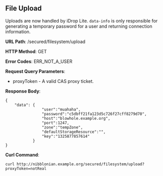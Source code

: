 File Upload
-----------
Uploads are now handled by iDrop Lite. `data-info` is only responsible for generating a temporary 
password for a user and returning connection information.

__URL Path__: /secured/filesystem/upload

__HTTP Method__: GET

__Error Codes__: ERR_NOT_A_USER

__Request Query Parameters__:

* proxyToken - A valid CAS proxy ticket.

__Response Body__:

    {
        "data": {
                    "user":"muahaha",
                    "password":"c5dbff21fa123d5c726f27cff8279d70",
                    "host":"blowhole.example.org",
                    "port":1247,
                    "zone":"tempZone",
                    "defaultStorageResource":"",
                    "key":"1325877857614"
                }
    }

__Curl Command__:

    curl http://nibblonian.example.org/secured/filesystem/upload?proxyToken=notReal


